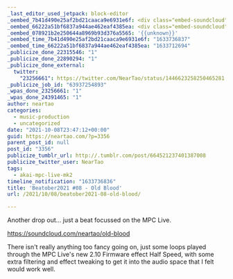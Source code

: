 ```yaml
---
_last_editor_used_jetpack: block-editor
_oembed_7b41d490e25af2bd21caaca9e6931e6f: <div class="embed-soundcloud"><iframe title="Old Blood by NearTao" width="500" height="400" scrolling="no" frameborder="no" src="https://w.soundcloud.com/player/?visual=true&url=https%3A%2F%2Fapi.soundcloud.com%2Ftracks%2F1138420216&show_artwork=true&maxheight=750&maxwidth=500"></iframe></div>
_oembed_66222a51bf6837a944ae462eaf4385ea: <div class="embed-soundcloud"><iframe title="Old Blood by NearTao" width="750" height="400" scrolling="no" frameborder="no" src="https://w.soundcloud.com/player/?visual=true&url=https%3A%2F%2Fapi.soundcloud.com%2Ftracks%2F1138420216&show_artwork=true&maxheight=1000&maxwidth=750"></iframe></div>
_oembed_078921b2e250644a8969b93d376a5565: '{{unknown}}'
_oembed_time_7b41d490e25af2bd21caaca9e6931e6f: "1633736837"
_oembed_time_66222a51bf6837a944ae462eaf4385ea: "1633712694"
_publicize_done_22315546: "1"
_publicize_done_22890294: "1"
_publicize_done_external:
  twitter:
    "23256661": https://twitter.com/NearTao/status/1446623258250465281
_publicize_job_id: "63937254893"
_wpas_done_23256661: "1"
_wpas_done_24391465: "1"
author: neartao
categories:
  - music-production
  - uncategorized
date: "2021-10-08T23:47:12+00:00"
guid: https://neartao.com/?p=3356
parent_post_id: null
post_id: "3356"
publicize_tumblr_url: http://.tumblr.com/post/664521237401387008
publicize_twitter_user: NearTao
tags:
  - akai-mpc-live-mk2
timeline_notification: "1633736836"
title: 'Beatober2021 #08 - Old Blood'
url: /2021/10/08/beatober2021-08-old-blood/

---
```

Another drop out... just a beat focussed on the MPC Live.

https://soundcloud.com/neartao/old-blood

There isn't really anything too fancy going on, just some loops played through the MPC Live's new 2.10 Firmware effect Half Speed, with some extra filtering and effect tweaking to get it into the audio space that I felt would work well.
